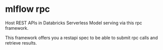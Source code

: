 # mlflow rpc

Host REST APIs in Databricks Serverless Model serving via this rpc framework.

This framework offers you a restapi spec to be able to submit rpc calls and retrieve results.